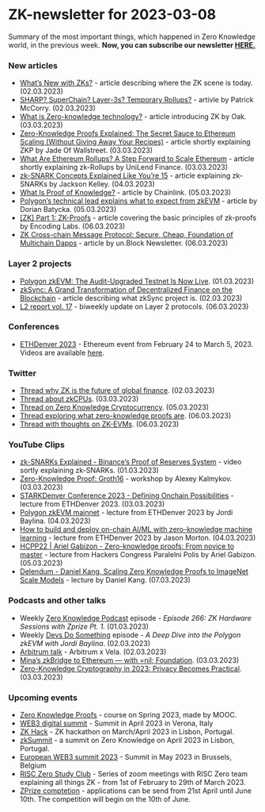 # ZK-newsletter for 2023-03-08
Summary of the most important things, which happened in Zero Knowledge world, in the previous week. **Now, you can subscribe our newsletter [HERE.](https://zknewsletter.com/)**

### New articles 
* [What’s New with ZKs?](https://newsletter.banklesshq.com/p/whats-new-with-zks) - article describing where the ZK scene is today. (02.03.2023)
* [SHARP? SuperChain? Layer-3s? Temporary Rollups?](https://stonecoldpat.substack.com/p/sharp-superchain-layer-3s-temporary) - artivle by Patrick McCorry. (02.03.2023)
* [What is Zero-knowledge technology?](https://oakchain.medium.com/what-is-zero-knowledge-technology-cc5abe53aa02) - article introducing ZK by Oak. (03.03.2023)
* [Zero-Knowledge Proofs Explained: The Secret Sauce to Ethereum Scaling (Without Giving Away Your Recipes)](https://jadeofwallstreet.medium.com/zero-knowledge-proofs-explained-the-secret-sauce-to-ethereum-scaling-without-giving-away-your-56dc968eeb1f) - article shortly explaining ZKP by Jade Of Wallstreet. (03.03.2023)
* [What Are Ethereum Rollups? A Step Forward to Scale Ethereum](https://unilend.medium.com/what-are-ethereum-rollups-a-step-forward-to-scale-ethereum-de89a5df8c4) - article shortly explaining zk-Rollups by UniLend Finance. (03.03.2023)
* [zk-SNARK Concepts Explained Like You’re 15](https://sjkelleyjr.medium.com/zk-snark-concepts-explained-like-youre-15-54755f87c6d1) - article explaining zk-SNARKs by Jackson Kelley. (04.03.2023)
* [What Is Proof of Knowledge?](https://blog.chain.link/proof-of-knowledge/) - article by Chainlink. (05.03.2023)
* [Polygon’s technical lead explains what to expect from zkEVM](https://cryptoslate.com/polygons-technical-lead-explains-what-to-expect-from-zkevm/) - article by Dorian Batycka. (05.03.2023)
* [[ZK] Part 1: ZK-Proofs](https://medium.com/@encodinglabs/zk-part-1-zk-proofs-d91815d89b93) - article covering the basic principles of zk-proofs by Encoding Labs. (06.03.2023) 
* [ZK Cross-chain Message Protocol: Secure, Cheap, Foundation of Multichain Dapps](https://medium.com/@unblock256_en/zk-cross-chain-message-protocol-secure-cheap-foundation-of-multichain-dapps-66adc65cedc9) - article by un.Block Newsletter. (06.03.2023)

### Layer 2 projects
* [Polygon zkEVM: The Audit-Upgraded Testnet Is Now Live](https://www.polygon.technology/blog/polygon-zkevm-the-audit-upgraded-testnet-is-now-live). (01.03.2023)
* [zkSync: A Grand Transformation of Decentralized Finance on the Blockchain](https://medium.com/@cryptoon/zksync-a-grand-transformation-of-decentralized-finance-on-the-blockchain-852599283a70) - article describing what zkSync project is. (02.03.2023)
* [L2 report vol. 17](https://medium.com/paradigm-research/l2-report-vol-17-b956f9c36e68) - biweekly update on Layer 2 protocols. (06.03.2023)

### Conferences
* [ETHDenver 2023](https://www.ethdenver.com/) - Ethereum event from February 24 to March 5, 2023. Videos are available [here](https://www.youtube.com/playlist?list=PLAy4HNUNlzRlPMWDNd1Oxun1X54EqP8K1).

### Twitter
* [Thread why ZK is the future of global finance](https://twitter.com/contangojosh/status/1631351358409302017). (02.03.2023)
* [Thread about zkCPUs](https://twitter.com/cryptodavidw/status/1631416735327834115). (03.03.2023)
* [Thread on Zero Knowledge Cryptocurrency](https://twitter.com/web3capo/status/1632329080161943552). (05.03.2023)
* [Thread exploring what zero-knowledge proofs are](https://twitter.com/0x_Dxve/status/1632637164348661772). (06.03.2023)
* [Thread with thoughts on ZK-EVMs](https://twitter.com/finestonematt/status/1632663969352523778). (06.03.2023)

### YouTube Clips
* [zk-SNARKs Explained - Binance’s Proof of Reserves System](https://www.youtube.com/watch?v=N5Qip04KIfo) - video sortly explaining zk-SNARKs. (01.03.2023)
* [Zero-Knowledge Proof: Groth16](https://www.youtube.com/watch?v=VQyDSxB9Bls) - workshop by Alexey Kalmykov. (03.03.2023)
* [STARKDenver Conference 2023 - Defining Onchain Possibilities](https://www.youtube.com/watch?v=0ugBSFxaJjA) - lecture from ETHDenver 2023. (03.03.2023)
* [Polygon zkEVM mainnet](https://www.youtube.com/watch?v=CxWvaErjKsk) - lecture from ETHDenver 2023 by Jordi Baylina. (04.03.2023)
* [How to build and deploy on-chain AI/ML with zero-knowledge machine learning](https://www.youtube.com/watch?v=YqnVAL3kkMk) - lecture from ETHDenver 2023 by Jason Morton. (04.03.2023)
* [HCPP22 | Ariel Gabizon - Zero-knowledge proofs: From novice to master](https://www.youtube.com/watch?v=z8-U2oABnaA) - lecture from Hackers Congress Paralelni Polis by Ariel Gabizon. (05.03.2023)
* [Delendum -  Daniel Kang, Scaling Zero Knowledge Proofs to ImageNet Scale Models](https://www.youtube.com/watch?v=am20GH2nEpM) - lecture by Daniel Kang. (07.03.2023)
 
### Podcasts and other talks
* Weekly [Zero Knowledge Podcast](https://zeroknowledge.fm/266-2/) episode - *Episode 266: ZK Hardware Sessions with Zprize Pt. 1.* (01.03.2023) 
* Weekly [Devs Do Something](https://www.devsdosomething.fm/episodes/jordi-baylina-a-deep-dive-into-the-polygon-zkevm) episode - *A Deep Dive into the Polygon zkEVM with Jordi Baylina*. (02.03.2023)
* [Arbitrum talk](https://twitter.com/arbitrum/status/1631353111397662720) - Arbitrum x Vela. (02.03.2023)
* [Mina’s zkBridge to Ethereum — with =nil; Foundation](https://twitter.com/i/spaces/1YqJDoANeWDGV?s=20). (03.03.2023)
* [Zero-Knowledge Cryptography in 2023: Privacy Becomes Practical](https://twitter.com/connect3world/status/1632383969215000578). (03.03.2023)

### Upcoming events
* [Zero Knowledge Proofs](https://zk-learning.org/) - course on Spring 2023, made by MOOC.
* [WEB3 digital summit](https://web3digitalsummit.com/) - Summit in April 2023 in Verona, Italy
* [ZK Hack](https://zkhack.dev/?utm_source=substack&utm_medium=email) - ZK hackathon on March/April 2023 in Lisbon, Portugal.
* [zkSummit](https://www.zksummit.com/) - a summit on Zero Knowledge on April 2023 in Lisbon, Portugal.
* [European WEB3 summit 2023](https://www.web3eurosummit.eu/) - Summit in May 2023 in Brussels, Belgium
* [RISC Zero Study Club](https://twitter.com/RiscZero/status/1620058982672117766) - Series of zoom meetings with RISC Zero team explaining all things ZK - from 1st of February to 29th of March 2023.
* [ZPrize comptetion](https://www.zprize.io/) - applications can be send from 21st April until June 10th. The competition will begin on the 10th of June.
